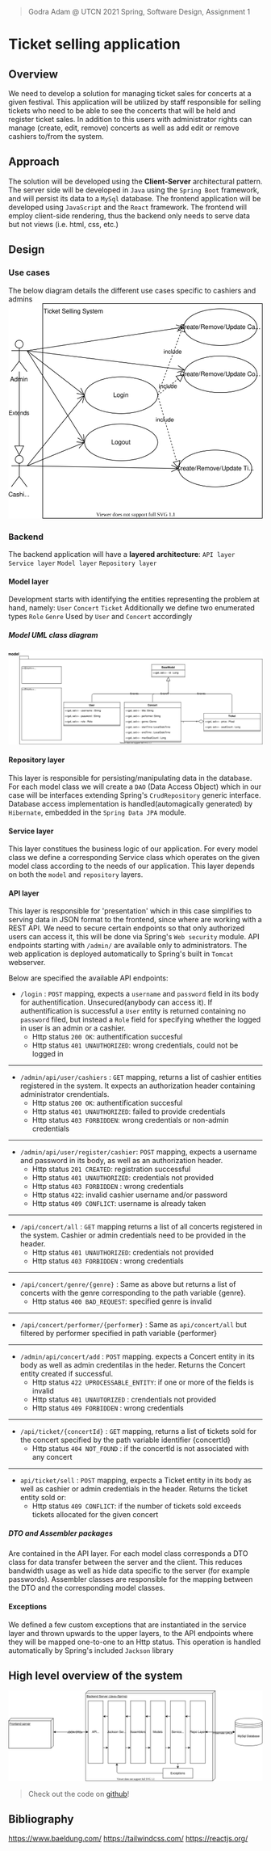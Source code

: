 >Godra Adam @ UTCN 2021 Spring, Software Design, Assignment 1

# Ticket selling application

## Overview
We need to develop a solution for managing ticket sales for concerts at a given festival. This application will be utilized by staff responsible for selling tickets who need to be able to see the concerts that will be held and register ticket sales. In addition to this users with administrator rights can manage (create, edit, remove) concerts as well as add edit or remove cashiers to/from the system.

## Approach
The solution will be developed using the **Client-Server** architectural pattern. The server side will be developed in `Java` using the `Spring Boot` framework, and will persist its data to a `MySql` database. The frontend application will be developed using `JavaScript` and the `React` framework. The frontend will employ client-side rendering, thus the backend only needs to serve data but not views (i.e. html, css, etc.)

## Design

### Use cases

The below diagram details the different use cases specific to cashiers and admins
<img src = "./use_case_uml.svg"> </img>

### Backend

The backend application will have a **layered architecture**: 
`API layer`       
`Service layer`
`Model layer`
`Repository layer`

#### Model layer

Development starts with identifying the entities representing the problem at hand, namely:
`User`
`Concert`
`Ticket`
Additionally we define two enumerated types 
`Role`
`Genre`
Used by `User` and `Concert` accordingly

##### Model UML class diagram
<img src = "./model_uml.svg"> </img>

#### Repository layer

This layer is responsible for persisting/manipulating data in the database.
For each model class we will create a `DAO` (Data Access Object) which in our case will be interfaces extending Spring's `CrudRepository` generic interface. Database access implementation is handled(automagically generated) by `Hibernate`, embedded in the `Spring Data JPA` module.

#### Service layer

This layer constitues the business logic of our application. For every model class we define a corresponding Service class which operates on the given model class according to the needs of our application. This layer depends on both the `model` and `repository` layers.

#### API layer

This layer is responsible for 'presentation' which in this case simplifies to serving data in JSON format to the frontend, since where are working with a REST API. We need to secure certain endpoints so that only authorized users can access it, this will be done via Spring's `Web security` module. API endpoints starting with `/admin/` are available only to administrators. The web application is deployed automatically to Spring's built in `Tomcat` webserver.

Below are specified the available API endpoints:
- `/login` : `POST` mapping, expects a `username` and `password` field in its body for authentification. Unsecured(anybody can access it). If authentification is successful a `User` entity is returned containing no `password` filed, but instead a `Role` field for specifying whether the logged in user is an admin or a cashier. 
    - Http status `200 OK`: authentification succesful
    - Http status `401 UNAUTHORIZED`: wrong credentials, could not be logged in
---
- `/admin/api/user/cashiers` : `GET` mapping, returns a list of cashier entities registered in the system. It expects an authorization header containing administrator crendentials.
    - Http status `200 OK`: authentification succesful
    - Http status `401 UNAUTHORIZED`: failed to provide credentials
    - Http status `403 FORBIDDEN`: wrong credentials or non-admin credentials
---
- `/admin/api/user/register/cashier`: `POST` mapping, expects a username and password in its body, as well as an authorization header.
    - Http status `201 CREATED`: registration successful
    - Http status `401 UNAUTHORIZED`: credentials not provided
    - Http status `403 FORBIDDEN` : wrong credentials
    - Http status `422`: invalid cashier username and/or password
    - Http status `409 CONFLICT`: username is already taken
---
- `/api/concert/all` : `GET` mapping returns a list of all concerts registered in the system. Cashier or admin credentials need to be provided in the header.
    - Http status `401 UNAUTHORIZED`: credentials not provided
    - Http status `403 FORBIDDEN` : wrong credentials
---
- `/api/concert/genre/{genre}` : Same as above but returns a list of concerts with the genre corresponding to the path variable {genre}.
    - Http status `400 BAD_REQUEST`: specified genre is invalid
---
- `/api/concert/performer/{performer}` : Same as `api/concert/all` but filtered by performer specified in path variable {performer}
---
- `/admin/api/concert/add` : `POST` mapping. expects a Concert entity in its body as well as admin credentilas in the heder. Returns the Concert entity created if successful.
    - Http status `422 UPROCESSABLE_ENTITY`: if one or more of the fields is invalid
    - Http status `401 UNAUTORIZED` : crendentials not provided
    - Http status `409 FORBIDDEN` : wrong credentials
---
- `/api/ticket/{concertId}` : `GET` mapping, returns a list of tickets sold for the concert specified by the path variable identifier {concertId}
    - Http status `404 NOT_FOUND` : if the concertId is not associated with any concert
---
- `api/ticket/sell` : `POST` mapping, expects a Ticket entity in its body as well as cashier or admin credentials in the header. Returns the ticket entity sold or:
    - Http status `409 CONFLICT`: if the number of tickets sold exceeds tickets allocated for the given concert

##### DTO and Assembler packages
 Are contained in the API layer. For each model class corresponds a DTO class for data transfer between the server and the client. This reduces bandwidth usage as well as hide data specific to the server (for example passwords). Assembler classes are responsible for the mapping between the DTO and the corresponding model classes.


#### Exceptions
We defined a few custom exceptions that are instantiated in the service layer and thrown upwards to the upper layers, to the API endpoints where they will be mapped one-to-one to an Http status. This operation is handled automatically by Spring's included `Jackson` library
 ## High level overview of the system

<img src = "./system_architecture.svg"> </img>

>Check out the code on [github](https://github.com/godraadam/tellerede)!

## Bibliography
https://www.baeldung.com/
https://tailwindcss.com/
https://reactjs.org/
